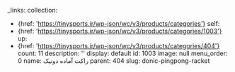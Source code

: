 _links:
  collection:
  - {href: 'https://tinysports.ir/wp-json/wc/v3/products/categories'}
  self:
  - {href: 'https://tinysports.ir/wp-json/wc/v3/products/categories/1003'}
  up:
  - {href: 'https://tinysports.ir/wp-json/wc/v3/products/categories/404'}
count: 11
description: ''
display: default
id: 1003
image: null
menu_order: 0
name: راکت آماده دونیک
parent: 404
slug: donic-pingpong-racket
